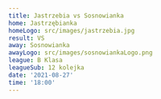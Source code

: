 ```yaml
---
title: Jastrzebia vs Sosnowianka
home: Jastrzębianka
homeLogo: src/images/jastrzebia.jpg
result: VS
away: Sosnowianka
awayLogo: src/images/sosnowiankaLogo.png
league: B Klasa
leagueSub: 12 kolejka
date: '2021-08-27'
time: '18:00'
---
```

